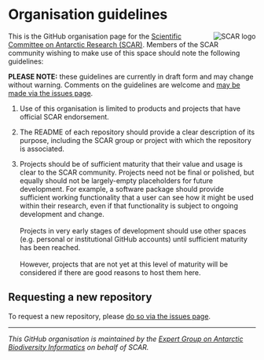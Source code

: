 # Organisation guidelines

<img align="right" src="https://avatars1.githubusercontent.com/u/22830629?s=200&v=4" alt="SCAR logo" />

This is the GitHub organisation page for the [Scientific Committee on Antarctic Research (SCAR)](https://www.scar.org/). Members of the SCAR community wishing to make use of this space should note the following guidelines:

**PLEASE NOTE:** these guidelines are currently in draft form and may change without warning. Comments on the guidelines are welcome and [may be made via the issues page](https://github.com/SCAR/Organisation-Guidelines/issues).

1. Use of this organisation is limited to products and projects that have official SCAR endorsement.

1. The README of each repository should provide a clear description of its purpose, including the SCAR group or project with which the repository is associated.

1. Projects should be of sufficient maturity that their value and usage is clear to the SCAR community. Projects need not be final or polished, but equally should not be largely-empty placeholders for future development. For example, a software package should provide sufficient working functionality that a user can see how it might be used within their research, even if that functionality is subject to ongoing development and change.<br /><br />Projects in very early stages of development should use other spaces (e.g. personal or institutional GitHub accounts) until sufficient maturity has been reached.<br /><br />However, projects that are not yet at this level of maturity will be considered if there are good reasons to host them here.

## Requesting a new repository

To request a new repository, please [do so via the issues page](https://github.com/SCAR/Organisation-Guidelines/issues?template=new-repository-request.md).

---

*This GitHub organisation is maintained by the [Expert Group on Antarctic Biodiversity Informatics](https://www.scar.org/science/egabi/abi/) on behalf of SCAR.*
